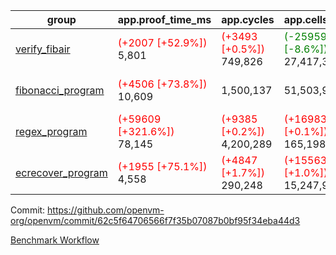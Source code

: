 | group | app.proof_time_ms | app.cycles | app.cells_used | leaf.proof_time_ms | leaf.cycles | leaf.cells_used |
| -- | -- | -- | -- | -- | -- | -- |
| [verify_fibair](https://github.com/openvm-org/openvm/blob/benchmark-results/benchmarks-dispatch/refs/heads/feat/optimize-for-loop/verify_fibair-62c5f64706566f7f35b07087b0bf95f34eba44d3.md) |<span style='color: red'>(+2007 [+52.9%])</span> 5,801 | <span style='color: red'>(+3493 [+0.5%])</span> 749,826 | <span style='color: green'>(-2595990 [-8.6%])</span> 27,417,324 |- | - | - |
| [fibonacci_program](https://github.com/openvm-org/openvm/blob/benchmark-results/benchmarks-dispatch/refs/heads/feat/optimize-for-loop/fibonacci-62c5f64706566f7f35b07087b0bf95f34eba44d3.md) |<span style='color: red'>(+4506 [+73.8%])</span> 10,609 |  1,500,137 |  51,503,940 |<span style='color: red'>(+9970 [+65.3%])</span> 25,236 | <span style='color: red'>(+199919 [+6.3%])</span> 3,371,933 | <span style='color: green'>(-8842249 [-6.9%])</span> 120,023,238 |
| [regex_program](https://github.com/openvm-org/openvm/blob/benchmark-results/benchmarks-dispatch/refs/heads/feat/optimize-for-loop/regex-62c5f64706566f7f35b07087b0bf95f34eba44d3.md) |<span style='color: red'>(+59609 [+321.6%])</span> 78,145 | <span style='color: red'>(+9385 [+0.2%])</span> 4,200,289 | <span style='color: red'>(+169837 [+0.1%])</span> 165,198,010 |<span style='color: red'>(+21878 [+71.3%])</span> 52,551 | <span style='color: red'>(+187532 [+2.9%])</span> 6,707,938 | <span style='color: green'>(-28924783 [-9.9%])</span> 262,347,996 |
| [ecrecover_program](https://github.com/openvm-org/openvm/blob/benchmark-results/benchmarks-dispatch/refs/heads/feat/optimize-for-loop/ecrecover-62c5f64706566f7f35b07087b0bf95f34eba44d3.md) |<span style='color: red'>(+1955 [+75.1%])</span> 4,558 | <span style='color: red'>(+4847 [+1.7%])</span> 290,248 | <span style='color: red'>(+155632 [+1.0%])</span> 15,247,929 |<span style='color: red'>(+32175 [+75.0%])</span> 75,095 | <span style='color: red'>(+413820 [+4.3%])</span> 10,077,124 | <span style='color: green'>(-41211689 [-9.4%])</span> 399,346,687 |


Commit: https://github.com/openvm-org/openvm/commit/62c5f64706566f7f35b07087b0bf95f34eba44d3

[Benchmark Workflow](https://github.com/openvm-org/openvm/actions/runs/12705080461)
